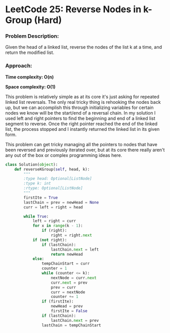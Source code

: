 # LeetCode 25: Reverse Nodes in k-Group (Hard)
### Problem Description:

Given the head of a linked list, reverse the nodes of the list k at a time, and return the modified list.

### Approach:

**Time complexity: O(n)**

**Space complexity: O(1)**

This problem is relatively simple as at its core it's just asking for repeated linked list reversals. The only real tricky thing is rehooking
the nodes back up, but we can accomplish this through initializing variables for certain nodes we know will be the start/end of a reversal
chain. In my solution I used left and right pointers to find the beginning and end of a linked list segment to reverse. Once the right pointer
reached the end of the linked list, the process stopped and I instantly returned the linked list in its given form.

This problem can get tricky managing all the pointers to nodes that have been reversed and previously iterated over, but at its core there
really aren't any out of the box or complex programming ideas here. 


``` python
class Solution(object):
    def reverseKGroup(self, head, k):
        """
        :type head: Optional[ListNode]
        :type k: int
        :rtype: Optional[ListNode]
        """
        firstIte = True
        lastChain = prev = newHead = None
        curr = left = right = head

        while True:
            left = right = curr
            for x in range(k - 1):
                if (right):  
                    right = right.next     
            if (not right):
                if (lastChain):
                    lastChain.next = left
                    return newHead
            else:
                tempChainStart = curr
                counter = 1
                while (counter <= k):
                    nextNode = curr.next
                    curr.next = prev
                    prev = curr
                    curr = nextNode
                    counter += 1
                if (firstIte):
                    newHead = prev
                    firstIte = False
                if (lastChain):
                    lastChain.next = prev
                lastChain = tempChainStart

```

